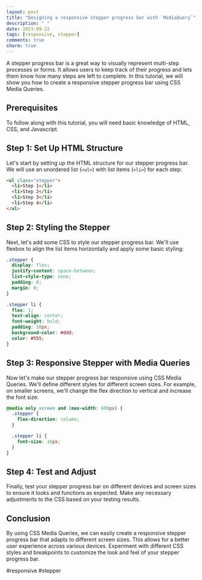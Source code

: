 ```yaml
---
layout: post
title: "Designing a responsive stepper progress bar with `MediaQuery`"
description: " "
date: 2023-09-22
tags: [responsive, stepper]
comments: true
share: true
---
```


A stepper progress bar is a great way to visually represent multi-step processes or forms. It allows users to keep track of their progress and lets them know how many steps are left to complete. In this tutorial, we will show you how to create a responsive stepper progress bar using CSS Media Queries.

## Prerequisites
To follow along with this tutorial, you will need basic knowledge of HTML, CSS, and Javascript.

## Step 1: Set Up HTML Structure
Let's start by setting up the HTML structure for our stepper progress bar. We will use an unordered list (`<ul>`) with list items (`<li>`) for each step:

```html
<ul class="stepper">
  <li>Step 1</li>
  <li>Step 2</li>
  <li>Step 3</li>
  <li>Step 4</li>
</ul>
```

## Step 2: Styling the Stepper
Next, let's add some CSS to style our stepper progress bar. We'll use flexbox to align the list items horizontally and apply some basic styling:

```css
.stepper {
  display: flex;
  justify-content: space-between;
  list-style-type: none;
  padding: 0;
  margin: 0;
}

.stepper li {
  flex: 1;
  text-align: center;
  font-weight: bold;
  padding: 10px;
  background-color: #ddd;
  color: #555;
}
```

## Step 3: Responsive Stepper with Media Queries
Now let's make our stepper progress bar responsive using CSS Media Queries. We'll define different styles for different screen sizes. For example, on smaller screens, we'll change the flex direction to vertical and increase the font size:

```css
@media only screen and (max-width: 600px) {
  .stepper {
    flex-direction: column;
  }

  .stepper li {
    font-size: 16px;
  }
}
```

## Step 4: Test and Adjust
Finally, test your stepper progress bar on different devices and screen sizes to ensure it looks and functions as expected. Make any necessary adjustments to the CSS based on your testing results.

## Conclusion

By using CSS Media Queries, we can easily create a responsive stepper progress bar that adapts to different screen sizes. This allows for a better user experience across various devices. Experiment with different CSS styles and breakpoints to customize the look and feel of your stepper progress bar.

#responsive #stepper